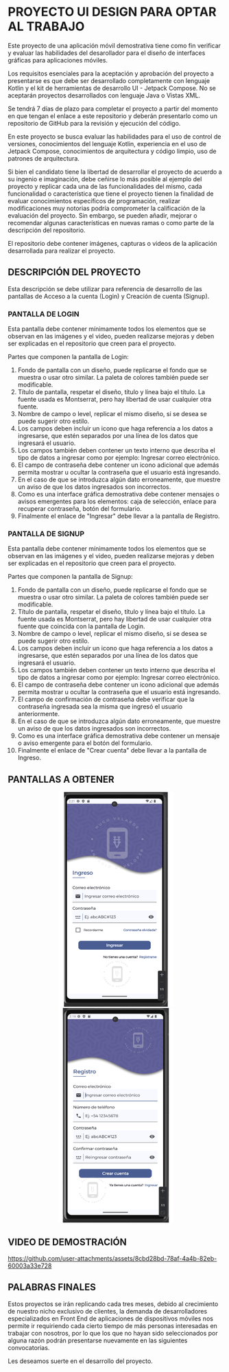 # PROYECTO UI DESIGN PARA OPTAR AL TRABAJO

Este proyecto de una aplicación móvil demostrativa tiene como fin verificar y evaluar las habilidades del desarollador para el diseño de interfaces gráficas para aplicaciones móviles.

Los requisitos esenciales para la aceptación y aprobación del proyecto a presentarse es que debe ser desarrollado completamente con lenguaje Kotlin y el kit de herramientas de desarrollo UI - Jetpack Compose. No se aceptarán proyectos desarrollados con lenguaje Java o Vistas XML.

Se tendrá 7 días de plazo para completar el proyecto a partir del momento en que tengan el enlace a este repositorio y deberán presentarlo como un repositorio de GitHub para la revisión y ejecución del código.

En este proyecto se busca evaluar las habilidades para el uso de control de versiones, conocimientos del lenguaje Kotlin, experiencia en el uso de Jetpack Compose, conocimientos de arquitectura y código limpio, uso de patrones de arquitectura.

Si bien el candidato tiene la libertad de desarrollar el proyecto de acuerdo a su ingenio e imaginación, debe ceñirse lo más posible al ejemplo del proyecto y replicar cada una de las funcionalidades del mismo, cada funcionalidad o característica que tiene el proyecto tienen la finalidad de evaluar conocimientos específicos de programación, realizar modificaciones muy notorias podría comprometer la calificación de la evaluación del proyecto. Sin embargo, se pueden añadir, mejorar o recomendar algunas características en nuevas ramas o como parte de la descripción del repositorio.

El repositorio debe contener imágenes, capturas o videos de la aplicación desarrollada para realizar el proyecto.

## DESCRIPCIÓN DEL PROYECTO

Esta descripción se debe utilizar para referencia de desarrollo de las pantallas de Acceso a la cuenta (Login) y Creación de cuenta (Signup).

### PANTALLA DE LOGIN

Esta pantalla debe contener mínimamente todos los elementos que se observan en las imágenes y el video, pueden realizarse mejoras y deben ser explicadas en el repositorio que creen para el proyecto.

Partes que componen la pantalla de Login:

1. Fondo de pantalla con un diseño, puede replicarse el fondo que se muestra o usar otro similar. La paleta de colores también puede ser modificable.
2. Título de pantalla, respetar el diseño, título y línea bajo el título. La fuente usada es Montserrat, pero hay libertad de usar cualquier otra fuente.
3. Nombre de campo o level, replicar el mismo diseño, si se desea se puede sugerir otro estilo.
4. Los campos deben incluir un icono que haga referencia a los datos a ingresarse, que estén separados por una línea de los datos que ingresará el usuario.
5. Los campos también deben contener un texto interno que describa el tipo de datos a ingresar como por ejemplo: Ingresar correo electrónico.
6. El campo de contraseña debe contener un icono adicional que además permita mostrar u ocultar la contraseña que el usuario está ingresando.
7. En el caso de que se introduzca algún dato erroneamente, que muestre un aviso de que los datos ingresados son incorrectos.
8. Como es una interface gráfica demostrativa debe contener mensajes o avisos emergentes para los elementos: caja de selección, enlace para recuperar contraseña, botón del formulario.
9. Finalmente el enlace de "Ingresar" debe llevar a la pantalla de Registro.

### PANTALLA DE SIGNUP

Esta pantalla debe contener mínimamente todos los elementos que se observan en las imágenes y el video, pueden realizarse mejoras y deben ser explicadas en el repositorio que creen para el proyecto.

Partes que componen la pantalla de Signup:

1. Fondo de pantalla con un diseño, puede replicarse el fondo que se muestra o usar otro similar. La paleta de colores también puede ser modificable.
2. Título de pantalla, respetar el diseño, título y línea bajo el título. La fuente usada es Montserrat, pero hay libertad de usar cualquier otra fuente que coincida con la pantalla de Login.
3. Nombre de campo o level, replicar el mismo diseño, si se desea se puede sugerir otro estilo.
4. Los campos deben incluir un icono que haga referencia a los datos a ingresarse, que estén separados por una línea de los datos que ingresará el usuario.
5. Los campos también deben contener un texto interno que describa el tipo de datos a ingresar como por ejemplo: Ingresar correo electrónico.
6. El campo de contraseña debe contener un icono adicional que además permita mostrar u ocultar la contraseña que el usuario está ingresando.
7. El campo de confirmación de contraseña debe verificar que la contraseña ingresada sea la misma que ingresó el usuario anteriormente.
8. En el caso de que se introduzca algún dato erroneamente, que muestre un aviso de que los datos ingresados son incorrectos.
9. Como es una interface gráfica demostrativa debe contener un mensaje o aviso emergente para el botón del formulario.
10. Finalmente el enlace de "Crear cuenta" debe llevar a la pantalla de Ingreso.

## PANTALLAS A OBTENER

<p align="center">
<img src="src/login.png" width="270" height="500"> <img src="src/signup.png" width="270" height="500">
</p>

## VIDEO DE DEMOSTRACIÓN

https://github.com/user-attachments/assets/8cbd28bd-78af-4a4b-82eb-60003a33e728

## PALABRAS FINALES

Estos proyectos se irán replicando cada tres meses, debido al crecimiento de nuestro nicho exclusivo de clientes, la demanda de desarrolladores especializados en Front End de aplicaciones de dispositivos móviles nos permite ir requiriendo cada cierto tiempo de más personas interesadas en trabajar con nosotros, por lo que los que no hayan sido seleccionados por alguna razón podrán presentarse nuevamente en las siguientes convocatorias.

Les deseamos suerte en el desarrollo del proyecto.





